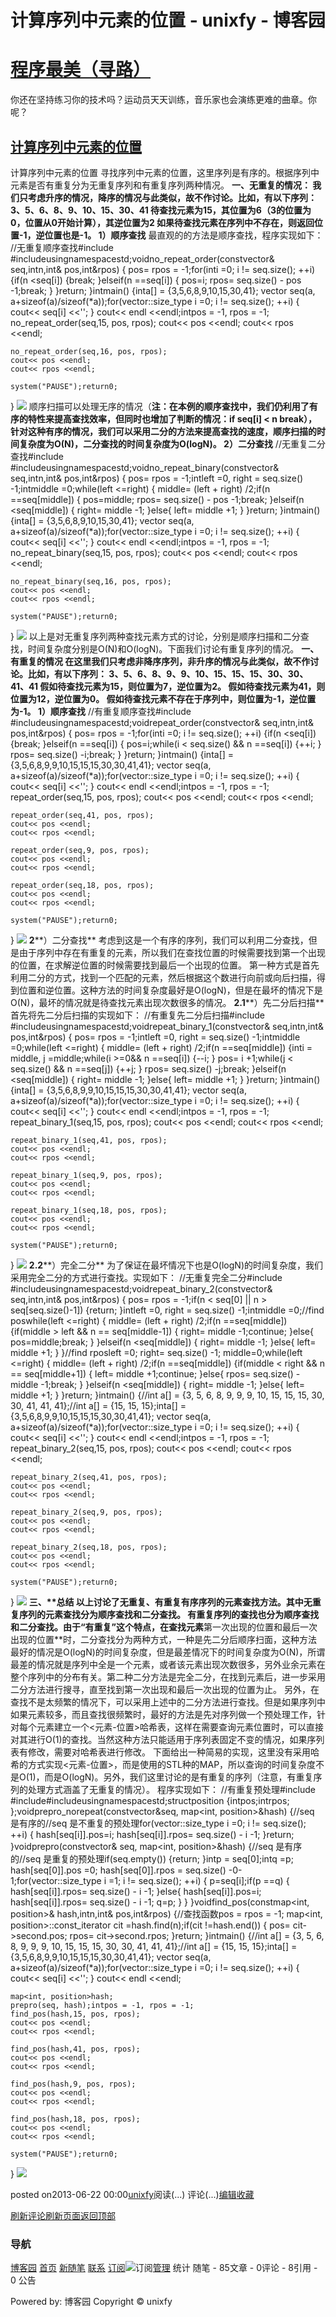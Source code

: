 
# 计算序列中元素的位置 - unixfy - 博客园
# [程序最美（寻路）](https://www.cnblogs.com/unixfy/)
你还在坚持练习你的技术吗？运动员天天训练，音乐家也会演练更难的曲章。你呢？
## [计算序列中元素的位置](https://www.cnblogs.com/unixfy/p/3149170.html)
计算序列中元素的位置
寻找序列中元素的位置，这里序列是有序的。根据序列中元素是否有重复分为无重复序列和有重复序列两种情况。
**一、****无重复的情况：**
我们只考虑升序的情况，降序的情况与此类似，故不作讨论。比如，有以下序列：
**3****、****5****、****6****、****8****、****9****、****10****、****15****、****30****、****41**
待查找元素为15，其位置为6（3的位置为0，位置从0开始计算），其逆位置为2
如果待查找元素在序列中不存在，则返回位置-1，逆位置也是-1。
**1****）顺序查找**
最直观的的方法是顺序查找，程序实现如下：
//无重复顺序查找\#include <iostream>\#include<vector>usingnamespacestd;voidno_repeat_order(constvector<int>& seq,intn,int& pos,int&rpos)
{
    pos= rpos = -1;for(inti =0; i != seq.size(); ++i)
    {if(n <seq[i])
        {break;
        }elseif(n ==seq[i])
        {
            pos=i;
            rpos= seq.size() - pos -1;break;
        }
    }return;
}intmain()
{inta[] = {3,5,6,8,9,10,15,30,41};
    vector<int> seq(a, a+sizeof(a)/sizeof(*a));for(vector<int>::size_type i =0; i != seq.size(); ++i)
    {
        cout<< seq[i] <<'';
    }
    cout<< endl <<endl;intpos = -1, rpos = -1;
    no_repeat_order(seq,15, pos, rpos);
    cout<< pos <<endl;
    cout<< rpos <<endl;
    
    no_repeat_order(seq,16, pos, rpos);
    cout<< pos <<endl;
    cout<< rpos <<endl;
    
    system("PAUSE");return0;
}
![](https://images0.cnblogs.com/blog/463570/201306/22000047-6f33030556c8483c840dea9c865cfaa7.jpg)
顺序扫描可以处理无序的情况（**注：在本例的顺序查找中，我们仍利用了有序的特性来提高查找效率，但同时也增加了判断的情况：****if seq[i] < n break**），针对这种有序的情况，我们可以采用二分的方法来提高查找的速度，顺序扫描的时间复杂度为O(N)，二分查找的时间复杂度为O(logN)。
**2****）二分查找**
//无重复二分查找\#include <iostream>\#include<vector>usingnamespacestd;voidno_repeat_binary(constvector<int>& seq,intn,int& pos,int&rpos)
{
    pos= rpos = -1;intleft =0, right = seq.size() -1;intmiddle =0;while(left <=right)
    {
        middle= (left + right) /2;if(n ==seq[middle])
        {
            pos=middle;
            rpos= seq.size() - pos -1;break;
        }elseif(n <seq[middle])
        {
            right= middle -1;
        }else{
            left= middle +1;
        }
    }return;
}intmain()
{inta[] = {3,5,6,8,9,10,15,30,41};
    vector<int> seq(a, a+sizeof(a)/sizeof(*a));for(vector<int>::size_type i =0; i != seq.size(); ++i)
    {
        cout<< seq[i] <<'';
    }
    cout<< endl <<endl;intpos = -1, rpos = -1;
    no_repeat_binary(seq,15, pos, rpos);
    cout<< pos <<endl;
    cout<< rpos <<endl;
    
    no_repeat_binary(seq,16, pos, rpos);
    cout<< pos <<endl;
    cout<< rpos <<endl;
    
    system("PAUSE");return0;
}
![](https://images0.cnblogs.com/blog/463570/201306/22000534-fbd87c053ac04eed9f550112ae1fd7f5.jpg)
以上是对无重复序列两种查找元素方式的讨论，分别是顺序扫描和二分查找，时间复杂度分别是O(N)和O(logN)。下面我们讨论有重复序列的情况。
**一、****有重复的情况**
在这里我们只考虑非降序序列，非升序的情况与此类似，故不作讨论。比如，有以下序列：
**3****、****5****、****6****、****8****、****9****、****9****、****10****、****15****、****15****、****15****、****30****、****30****、****41****、****41**
假如待查找元素为15，则位置为7，逆位置为2。
假如待查找元素为41，则位置为12，逆位置为0。
假如待查找元素不存在于序列中，则位置为-1，逆位置为-1。
**1****）顺序查找**
//有重复顺序查找\#include <iostream>\#include<vector>usingnamespacestd;voidrepeat_order(constvector<int>& seq,intn,int& pos,int&rpos)
{
    pos= rpos = -1;for(inti =0; i != seq.size(); ++i)
    {if(n <seq[i])
        {break;
        }elseif(n ==seq[i])
        {
            pos=i;while(i < seq.size() && n ==seq[i])
            {++i;
            }
            rpos= seq.size() -i;break;
        }
    }return;
}intmain()
{inta[] = {3,5,6,8,9,9,10,15,15,15,30,30,41,41};
    vector<int> seq(a, a+sizeof(a)/sizeof(*a));for(vector<int>::size_type i =0; i != seq.size(); ++i)
    {
        cout<< seq[i] <<'';
    }
    cout<< endl <<endl;intpos = -1, rpos = -1;
    repeat_order(seq,15, pos, rpos);
    cout<< pos <<endl;
    cout<< rpos <<endl;
    
    repeat_order(seq,41, pos, rpos);
    cout<< pos <<endl;
    cout<< rpos <<endl;
    
    repeat_order(seq,9, pos, rpos);
    cout<< pos <<endl;
    cout<< rpos <<endl;
    
    repeat_order(seq,18, pos, rpos);
    cout<< pos <<endl;
    cout<< rpos <<endl;
    
    system("PAUSE");return0;
}
![](https://images0.cnblogs.com/blog/463570/201306/22000709-2ca7e19e604248c5ba91ecb4089aaf2f.jpg)
**2****）二分查找**
考虑到这是一个有序的序列，我们可以利用二分查找，但是由于序列中存在有重复的元素，所以我们在查找位置的时候需要找到第一个出现的位置，在求解逆位置的时候需要找到最后一个出现的位置。
第一种方式是首先利用二分的方式，找到一个匹配的元素，然后根据这个数进行向前或向后扫描，得到位置和逆位置。这种方法的时间复杂度最好是O(logN)，但是在最坏的情况下是O(N)，最坏的情况就是待查找元素出现次数很多的情况。
**2.1****）先二分后扫描**
首先将先二分后扫描的实现如下：
//有重复先二分后扫描\#include <iostream>\#include<vector>usingnamespacestd;voidrepeat_binary_1(constvector<int>& seq,intn,int& pos,int&rpos)
{
    pos= rpos = -1;intleft =0, right = seq.size() -1;intmiddle =0;while(left <=right)
    {
        middle= (left + right) /2;if(n ==seq[middle])
        {inti = middle, j =middle;while(i >=0&& n ==seq[i])
            {--i;
            }
            pos= i +1;while(j < seq.size() && n ==seq[j])
            {++j;
            }
            rpos= seq.size() -j;break;
        }elseif(n <seq[middle])
        {
            right= middle -1;
        }else{
            left= middle +1;
        }
    }return;
}intmain()
{inta[] = {3,5,6,8,9,9,10,15,15,15,30,30,41,41};
    vector<int> seq(a, a+sizeof(a)/sizeof(*a));for(vector<int>::size_type i =0; i != seq.size(); ++i)
    {
        cout<< seq[i] <<'';
    }
    cout<< endl <<endl;intpos = -1, rpos = -1;
    repeat_binary_1(seq,15, pos, rpos);
    cout<< pos <<endl;
    cout<< rpos <<endl;
    
    repeat_binary_1(seq,41, pos, rpos);
    cout<< pos <<endl;
    cout<< rpos <<endl;
    
    repeat_binary_1(seq,9, pos, rpos);
    cout<< pos <<endl;
    cout<< rpos <<endl;
    
    repeat_binary_1(seq,18, pos, rpos);
    cout<< pos <<endl;
    cout<< rpos <<endl;
    
    system("PAUSE");return0;
}
![](https://images0.cnblogs.com/blog/463570/201306/22000827-32142a2f93af4a99b86ab75289353bf3.jpg)
**2.2****）完全二分**
为了保证在最坏情况下也是O(logN)的时间复杂度，我们采用完全二分的方式进行查找。实现如下：
//无重复完全二分\#include <iostream>\#include<vector>usingnamespacestd;voidrepeat_binary_2(constvector<int>& seq,intn,int& pos,int&rpos)
{
    pos= rpos = -1;if(n < seq[0] || n > seq[seq.size()-1])
    {return;
    }intleft =0, right = seq.size() -1;intmiddle =0;//find poswhile(left <=right)
    {
        middle= (left + right) /2;if(n ==seq[middle])
        {if(middle > left && n == seq[middle-1])
            {
                right= middle -1;continue;
            }else{
                pos=middle;break;
            }
        }elseif(n <seq[middle])
        {
            right= middle -1;
        }else{
            left= middle +1;
        }
    }//find rposleft =0;
    right= seq.size() -1;
    middle=0;while(left <=right)
    {
        middle= (left + right) /2;if(n ==seq[middle])
        {if(middle < right && n == seq[middle+1])
            {
                left= middle +1;continue;
            }else{
                rpos= seq.size() - middle -1;break;
            }
        }elseif(n <seq[middle])
        {
            right= middle -1;
        }else{
            left= middle +1;
        }
    }return;
}intmain()
{//int a[] = {3, 5, 6, 8, 9, 9, 9, 10, 15, 15, 15, 30, 30, 41, 41, 41};//int a[] = {15, 15, 15};inta[] = {3,5,6,8,9,9,10,15,15,15,30,30,41,41};
    vector<int> seq(a, a+sizeof(a)/sizeof(*a));for(vector<int>::size_type i =0; i != seq.size(); ++i)
    {
        cout<< seq[i] <<'';
    }
    cout<< endl <<endl;intpos = -1, rpos = -1;
    repeat_binary_2(seq,15, pos, rpos);
    cout<< pos <<endl;
    cout<< rpos <<endl;
    
    repeat_binary_2(seq,41, pos, rpos);
    cout<< pos <<endl;
    cout<< rpos <<endl;
    
    repeat_binary_2(seq,9, pos, rpos);
    cout<< pos <<endl;
    cout<< rpos <<endl;
    
    repeat_binary_2(seq,18, pos, rpos);
    cout<< pos <<endl;
    cout<< rpos <<endl;
    
    system("PAUSE");return0;
}
![](https://images0.cnblogs.com/blog/463570/201306/22000953-4decda5617f14eb391add741d7c949b7.jpg)
**三、****总结**
以上讨论了无重复、有重复有序序列的元素查找方法。其中无重复序列的元素查找分为顺序查找和二分查找。
有重复序列的查找也分为顺序查找和二分查找。由于“有重复”这个特点，在查找元素**第一次出现的位置和最后一次出现的位置**时，二分查找分为两种方式，一种是先二分后顺序扫面，这种方法最好的情况是O(logN)的时间复杂度，但是最差情况下的时间复杂度为O(N)，所谓最差的情况就是序列中全是一个元素，或者该元素出现次数很多，另外业余元素在整个序列中的分布有关。第二种二分方法是完全二分，在找到元素后，进一步采用二分方法进行搜寻，直至找到第一次出现和最后一次出现的位置为止。
另外，在查找不是太频繁的情况下，可以采用上述中的二分方法进行查找。但是如果序列中如果元素较多，而且查找很频繁时，最好的方法是先对序列做一个预处理工作，针对每个元素建立一个<元素-位置>哈希表，这样在需要查询元素位置时，可以直接对其进行O(1)的查找。当然这种方法只能适用于序列表固定不变的情况，如果序列表有修改，需要对哈希表进行修改。
下面给出一种简易的实现，这里没有采用哈希的方式实现<元素-位置>，而是使用的STL种的MAP，所以查询的时间复杂度不是O(1)，而是O(logN)。另外，我们这里讨论的是有重复的序列（注意，有重复序列的处理方式涵盖了无重复的情况）。
程序实现如下：
//有重复预处理\#include <iostream>\#include<vector>\#include<map>usingnamespacestd;structposition
{intpos;intrpos;
};voidprepro_norepeat(constvector<int>&seq, map<int, position>&hash)
{//seq 是有序的//seq 是不重复的预处理for(vector<int>::size_type i =0; i != seq.size(); ++i)
    {
        hash[seq[i]].pos=i;
        hash[seq[i]].rpos= seq.size() - i -1;
    }return;
}voidprepro(constvector<int>& seq, map<int, position>&hash)
{//seq 是有序的//seq 是重复的预处理if(seq.empty())
    {return;
    }intp = seq[0];intq =p;
    hash[seq[0]].pos =0;
    hash[seq[0]].rpos = seq.size() -0-1;for(vector<int>::size_type i =1; i != seq.size(); ++i)
    {
        p=seq[i];if(p ==q)
        {
            hash[seq[i]].rpos= seq.size() - i -1;
        }else{
            hash[seq[i]].pos=i;
            hash[seq[i]].rpos= seq.size() - i -1;
            q=p;
        }
    }
}voidfind_pos(constmap<int, position>& hash,intn,int& pos,int&rpos)
{//查找函数pos = rpos = -1;
    map<int, position>::const_iterator cit =hash.find(n);if(cit !=hash.end())
    {
        pos= cit->second.pos;
        rpos= cit->second.rpos;
    }return;
}intmain()
{//int a[] = {3, 5, 6, 8, 9, 9, 9, 10, 15, 15, 15, 30, 30, 41, 41, 41};//int a[] = {15, 15, 15};inta[] = {3,5,6,8,9,9,10,15,15,15,30,30,41,41};
    vector<int> seq(a, a+sizeof(a)/sizeof(*a));for(vector<int>::size_type i =0; i != seq.size(); ++i)
    {
        cout<< seq[i] <<'';
    }
    cout<< endl <<endl;
    
    map<int, position>hash;
    prepro(seq, hash);intpos = -1, rpos = -1;
    find_pos(hash,15, pos, rpos);
    cout<< pos <<endl;
    cout<< rpos <<endl;
    
    find_pos(hash,41, pos, rpos);
    cout<< pos <<endl;
    cout<< rpos <<endl;
    
    find_pos(hash,9, pos, rpos);
    cout<< pos <<endl;
    cout<< rpos <<endl;
    
    find_pos(hash,18, pos, rpos);
    cout<< pos <<endl;
    cout<< rpos <<endl;
    
    system("PAUSE");return0;
}
![](https://images0.cnblogs.com/blog/463570/201306/22001119-9ef48f3522334b4d9ea85c1a67ecb082.jpg)




posted on2013-06-22 00:00[unixfy](https://www.cnblogs.com/unixfy/)阅读(...) 评论(...)[编辑](https://i.cnblogs.com/EditPosts.aspx?postid=3149170)[收藏](#)


[刷新评论](javascript:void(0);)[刷新页面](#)[返回顶部](#top)







### 导航
[博客园](https://www.cnblogs.com/)
[首页](https://www.cnblogs.com/unixfy/)
[新随笔](https://i.cnblogs.com/EditPosts.aspx?opt=1)
[联系](https://msg.cnblogs.com/send/unixfy)
[订阅](https://www.cnblogs.com/unixfy/rss)![订阅](//www.cnblogs.com/images/xml.gif)[管理](https://i.cnblogs.com/)
统计
随笔 - 85文章 - 0评论 - 8引用 - 0
公告

Powered by:
博客园
Copyright © unixfy
